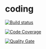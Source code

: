 # coding

[![Build status](https://travis-ci.com/AWT-01/coding.svg?branch=develop)](https://travis-ci.com/AWT-01/coding) 

[![Code Coverage](https://img.shields.io/codecov/c/github/AWT-01/coding/develop.svg)](https://codecov.io/github/AWT-01/coding?branch=develop)

[![Quality Gate](https://sonarcloud.io/api/project_badges/measure?project=awt01-coding&metric=alert_status)](https://sonarcloud.io/dashboard/index/awt01-coding)

